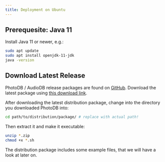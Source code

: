 ```yaml
---
title: Deployment on Ubuntu
---
```


## Prerequesite: Java 11

Install Java 11 or newer, e.g.:

```bash
sudo apt update
sudo apt install openjdk-11-jdk
java -version
```

## Download Latest Release

PhotoDB / AudioDB release packages are found on [GitHub](https://github.com/envima/audiodb/releases). Download the latest package using [this download link](https://github.com/envima/audiodb/releases/latest/download/package.zip).

After downloading the latest distribution package, change into the directory you downloaded PhotoDB into:

```bash
cd path/to/distribution/package/ # replace with actual path!
```

Then extract it and make it executable:

```bash
unzip *.zip
chmod +x *.sh
```

The distribution package includes some example files, that we will have a look at later on.
